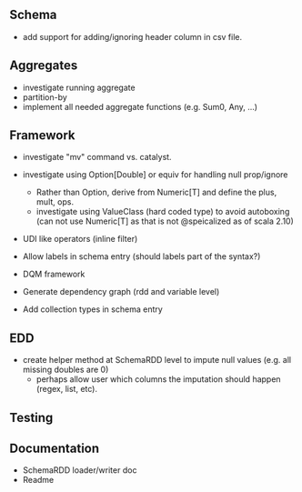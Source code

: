 Schema
------
* add support for adding/ignoring header column in csv file.

Aggregates
----------
* investigate running aggregate
* partition-by
* implement all needed aggregate functions (e.g. Sum0, Any, ...)

Framework
---------
* investigate "mv" command vs. catalyst.
* investigate using Option\[Double] or equiv for handling null prop/ignore
    * Rather than Option, derive from Numeric\[T] and define the plus, mult, ops.
    * investigate using ValueClass (hard coded type) to avoid autoboxing (can not use Numeric[T] as that is not @speicalized as of scala 2.10)
* UDI like operators (inline filter)

* Allow labels in schema entry (should labels part of the syntax?)
* DQM framework
* Generate dependency graph (rdd and variable level)
* Add collection types in schema entry

EDD
---
* create helper method at SchemaRDD level to impute null values (e.g. all missing doubles are 0)
    * perhaps allow user which columns the imputation should happen (regex, list, etc).

Testing
-------

Documentation
-------------
* SchemaRDD loader/writer doc
* Readme
